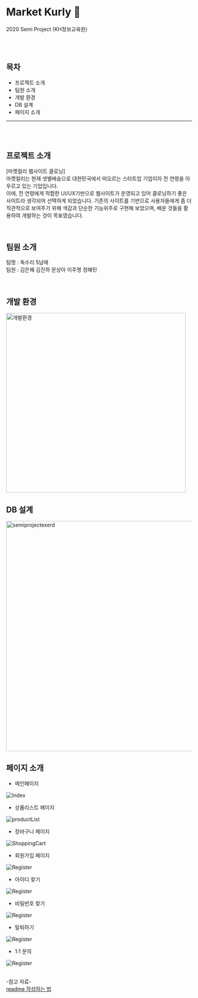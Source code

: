 # Market Kurly 🛒
2020 Semi Project (KH정보교육원)

<br/>
<br/>

## 목차
- 프로젝트 소개
- 팀원 소개
- 개발 환경
- DB 설계
- 페이지 소개

-------------

<br/>
<br/>

## 프로젝트 소개
[마켓컬리 웹사이트 클로닝]<br/>
마켓컬리는 현재 샛별배송으로 대한민국에서 떠오르는 스타트업 기업이자 전 연령을 아우르고 있는 기업입니다.<br/> 
이에, 전 연령에게 적합한 UI/UX기반으로 웹사이트가 운영되고 있어 클로닝하기 좋은 사이트라 생각되어 선택하게 되었습니다. 기존의 사이트를 기반으로 사용자들에게 좀 더 직관적으로 보여주기 위해 색감과 단순한 기능위주로 구현해 보았으며, 배운 것들을 활용하여 개발하는 것이 목표였습니다.

<br/>

## 팀원 소개
팀명 : 독수리 5남매 <br/>
팀원 : 김은혜 김진하 문상아 이주명 정혜민

<br/>

## 개발 환경
<img width="487" alt="개발환경" src="https://user-images.githubusercontent.com/51870028/92546447-8aba5800-f28d-11ea-8c79-db4b9cd01ba5.PNG">

<br/>

## DB 설계
<img width="624" alt="semiprojectexerd" src="https://user-images.githubusercontent.com/51870028/92545488-3a41fb00-f28b-11ea-839f-79e188672071.png">

<br/>

## 페이지 소개
- 메인페이지
<img alt="Index" src="https://user-images.githubusercontent.com/51870028/92546929-b5f17700-f28e-11ea-8864-7653684e25fa.png">

- 상품리스트 페이지
<img alt="productList" src="https://user-images.githubusercontent.com/51870028/92547242-6a8b9880-f28f-11ea-8625-edaedaa91f8b.png">

- 장바구니 페이지
<img alt="ShoppingCart" src="https://user-images.githubusercontent.com/51870028/92547397-c1916d80-f28f-11ea-9310-745188b23b4a.png">

- 회원가입 페이지
<img alt="Register" src="https://user-images.githubusercontent.com/66661653/92554617-babf2680-f2a0-11ea-9efe-0b39d715d964.png">

- 아이디 찾기
<img alt="Register" src="https://user-images.githubusercontent.com/66661653/92556542-2dca9c00-f2a5-11ea-8086-7ee2145a3500.png">

- 비밀번호 찾기
<img alt="Register" src="https://user-images.githubusercontent.com/66661653/92556607-5f436780-f2a5-11ea-9692-05a6dc39f538.png">

- 탈퇴하기
<img alt="Register" src="https://user-images.githubusercontent.com/66661653/92556787-be08e100-f2a5-11ea-97dd-ae94ffeba831.png">

- 1:1 문의 
<img alt="Register" src="https://user-images.githubusercontent.com/66661653/92556713-9580e700-f2a5-11ea-9aa3-6fc694290e3f.png">

<br/>
<br/>

-참고 자료- <br/>
<a href="https://m.blog.naver.com/jooeun0502/221956294941">readme 작성하는 법</a>
